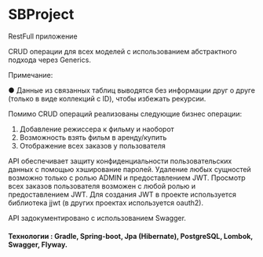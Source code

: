 # SBProject
RestFull приложение 

CRUD операции для всех моделей с использованием абстрактного подхода через Generics. 

Примечание:

● Данные из связанных таблиц выводятся без информации друг о друге (только в виде
коллекций с ID), чтобы избежать рекурсии.

Помимо CRUD операций реализованы следующие бизнес операции:
1. Добавление режиссера к фильму и наоборот
2. Возможность взять фильм в аренду/купить
3. Отображение всех заказов у пользователя

API обеспечивает защиту конфиденциальности пользовательских данных с помощью хэширование паролей.
Удаление любых сущностей возможно только с ролью ADMIN и предоставлением JWT.
Просмотр всех заказов пользователя возможен с любой ролью и предоставлением JWT.
Для создания JWT в проекте используется библиотека jjwt (в других проектах используется oauth2).

API задокументировано с использованием Swagger.

#### Технологии : Gradle, Spring-boot, Jpa (Hibernate), PostgreSQL, Lombok, Swagger, Flyway. 
